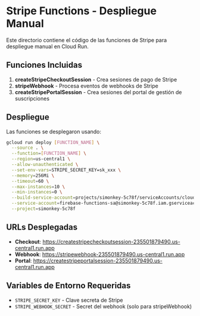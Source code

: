 # Stripe Functions - Despliegue Manual

Este directorio contiene el código de las funciones de Stripe para despliegue manual en Cloud Run.

## Funciones Incluidas

1. **createStripeCheckoutSession** - Crea sesiones de pago de Stripe
2. **stripeWebhook** - Procesa eventos de webhooks de Stripe
3. **createStripePortalSession** - Crea sesiones del portal de gestión de suscripciones

## Despliegue

Las funciones se desplegaron usando:

```bash
gcloud run deploy [FUNCTION_NAME] \
  --source . \
  --function=[FUNCTION_NAME] \
  --region=us-central1 \
  --allow-unauthenticated \
  --set-env-vars=STRIPE_SECRET_KEY=sk_xxx \
  --memory=256Mi \
  --timeout=60 \
  --max-instances=10 \
  --min-instances=0 \
  --build-service-account=projects/simonkey-5c78f/serviceAccounts/cloud-functions-builder@simonkey-5c78f.iam.gserviceaccount.com \
  --service-account=firebase-functions-sa@simonkey-5c78f.iam.gserviceaccount.com \
  --project=simonkey-5c78f
```

## URLs Desplegadas

- **Checkout**: https://createstripecheckoutsession-235501879490.us-central1.run.app
- **Webhook**: https://stripewebhook-235501879490.us-central1.run.app
- **Portal**: https://createstripeportalsession-235501879490.us-central1.run.app

## Variables de Entorno Requeridas

- `STRIPE_SECRET_KEY` - Clave secreta de Stripe
- `STRIPE_WEBHOOK_SECRET` - Secret del webhook (solo para stripeWebhook)
